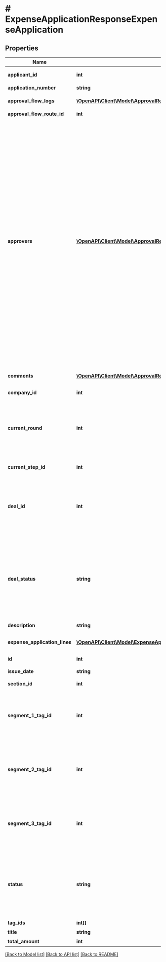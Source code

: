 # # ExpenseApplicationResponseExpenseApplication

## Properties

Name | Type | Description | Notes
------------ | ------------- | ------------- | -------------
**applicant_id** | **int** | 申請者のユーザーID |
**application_number** | **string** | 申請No. |
**approval_flow_logs** | [**\OpenAPI\Client\Model\ApprovalRequestResponseApprovalRequestApprovalFlowLogs[]**](ApprovalRequestResponseApprovalRequestApprovalFlowLogs.md) | 経費申請の承認履歴（配列） |
**approval_flow_route_id** | **int** | 申請経路ID |
**approvers** | [**\OpenAPI\Client\Model\ApprovalRequestResponseApprovalRequestApprovers[]**](ApprovalRequestResponseApprovalRequestApprovers.md) | 承認者（配列）   承認ステップのresource_typeがunspecified (指定なし)の場合はapproversはレスポンスに含まれません。   しかし、resource_typeがunspecifiedの承認ステップにおいて誰かが承認・却下・差し戻しのいずれかのアクションを取った後は、   approversはレスポンスに含まれるようになります。   その場合approversにはアクションを行ったステップのIDとアクションを行ったユーザーのIDが含まれます。 |
**comments** | [**\OpenAPI\Client\Model\ApprovalRequestResponseApprovalRequestComments[]**](ApprovalRequestResponseApprovalRequestComments.md) | 経費申請のコメント一覧（配列） |
**company_id** | **int** | 事業所ID |
**current_round** | **int** | 現在のround。差し戻し等により申請がstepの最初からやり直しになるとroundの値が増えます。 |
**current_step_id** | **int** | 現在承認ステップID |
**deal_id** | **int** | 取引ID (申請ステータス:statusがapprovedで、取引が存在する時のみdeal_idが表示されます) |
**deal_status** | **string** | 取引ステータス (申請ステータス:statusがapprovedで、取引が存在する時のみdeal_statusが表示されます settled:精算済み, unsettled:清算待ち) |
**description** | **string** | 備考 | [optional]
**expense_application_lines** | [**\OpenAPI\Client\Model\ExpenseApplicationResponseExpenseApplicationExpenseApplicationLines[]**](ExpenseApplicationResponseExpenseApplicationExpenseApplicationLines.md) | 経費申請の項目行一覧（配列） |
**id** | **int** | 経費申請ID |
**issue_date** | **string** | 申請日 (yyyy-mm-dd) |
**section_id** | **int** | 部門ID | [optional]
**segment_1_tag_id** | **int** | セグメント１ID。セグメント１が使用可能なプランの時のみレスポンスに含まれます。 | [optional]
**segment_2_tag_id** | **int** | セグメント２ID。セグメント２が使用可能なプランの時のみレスポンスに含まれます。 | [optional]
**segment_3_tag_id** | **int** | セグメント３ID。セグメント３が使用可能なプランの時のみレスポンスに含まれます。 | [optional]
**status** | **string** | 申請ステータス(draft:下書き, in_progress:申請中, approved:承認済, rejected:却下, feedback:差戻し) |
**tag_ids** | **int[]** | メモタグID | [optional]
**title** | **string** | 申請タイトル |
**total_amount** | **int** | 合計金額 | [optional]

[[Back to Model list]](../../README.md#models) [[Back to API list]](../../README.md#endpoints) [[Back to README]](../../README.md)
